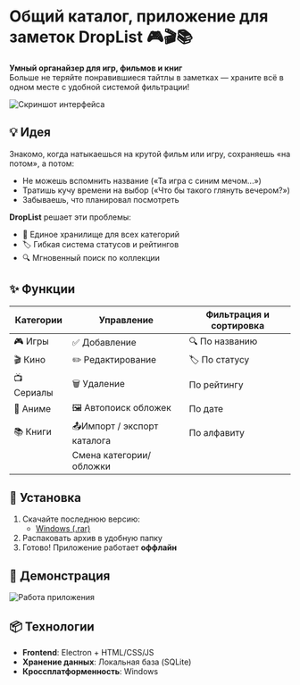 # Общий каталог, приложение для заметок DropList 🎮🎬📚

**Умный органайзер для игр, фильмов и книг**  
Больше не теряйте понравившиеся тайтлы в заметках — храните всё в одном месте с удобной системой фильтрации!

![Скриншот интерфейса](https://github.com/user-attachments/assets/2d35e29e-14d0-45f7-ab4c-9cfd1598acf4)

## 💡 Идея
Знакомо, когда натыкаешься на крутой фильм или игру, сохраняешь «на потом», а потом:
- Не можешь вспомнить название («Та игра с синим мечом...»)
- Тратишь кучу времени на выбор («Что бы такого глянуть вечером?»)
- Забываешь, что планировал посмотреть 

**DropList** решает эти проблемы:
- 📌 Единое хранилище для всех категорий
- 🏷️ Гибкая система статусов и рейтингов
- 🔍 Мгновенный поиск по коллекции

## ✨ Функции
| Категории       | Управление                  | Фильтрация и сортировка |
|----------------|-----------------------------|-------------------------|
| 🎮 Игры        | ✅ Добавление                | 🔍 По названию          |
| 🎬 Кино        | ✏️ Редактирование           | 🏷️ По статусу          |
| 📺 Сериалы     | 🗑️ Удаление                | По рейтингу             |
| 🌸 Аниме       | 🖼️ Автопоиск обложек       | По дате                 |
| 📚 Книги       | 📤Импорт / экспорт каталога | По алфавиту             |
| | Смена категории/обложки     | 
## 🚀 Установка
1. Скачайте последнюю версию:
    - [Windows (.rar)](https://example.com/DropList.exe)
2. Распаковать архив в удобную папку
3. Готово! Приложение работает **оффлайн**

## 🎥 Демонстрация
![Работа приложения](https://github.com/user-attachments/assets/15d2a77d-ff16-4e1f-98e9-80a330b6b389)

## 📦 Технологии
- **Frontend**: Electron + HTML/CSS/JS
- **Хранение данных**: Локальная база (SQLite)
- **Кроссплатформенность**: Windows
